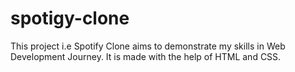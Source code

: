 # spotigy-clone
This project i.e Spotify Clone aims to demonstrate my skills in Web Development Journey. It is made with the help of HTML and CSS.
